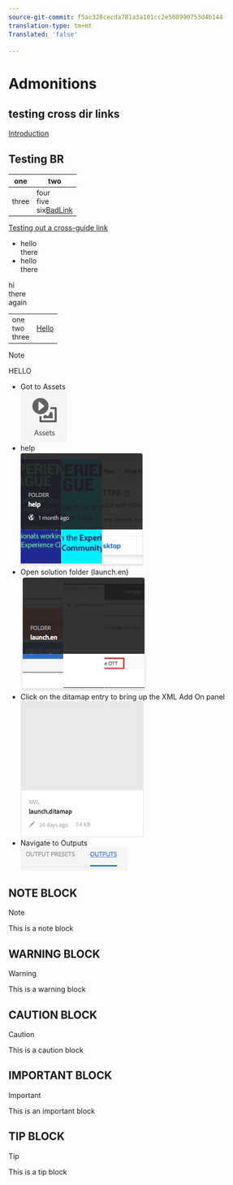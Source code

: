 ```yaml
---
source-git-commit: f5ac328cecda781a3a101cc2e508990753d4b144
translation-type: tm+mt
Translated: 'false'

---
```

# Admonitions

## testing cross dir links

[Introduction](../contributor/introduction.md)

## Testing BR


| one | two |
|---|---|
| three | four<br>five<br/>six<a href="http://www.aksjfasjkjahdfkjhakjhdfs.com">BadLink</a> |


[Testing out a cross-guide link](../contributor/introduction.md)

* hello<br>there
* hello<br/>there

hi<br>there<br/>again


<table>
<tr>
<td>
one<br>two<br/>three
</td>
<td>
<a href="http://www.alksdjfsdkjf.com">Hello</a>
</td>
</tr>
</table>

>[!NOTE]
>HELLO

* Got to Assets<br/>![](assets/2018-07-24-13-47-56.png)
* help<br/>![](2018-07-24-13-49-21.png)
* Open solution folder (launch.en)<br/>![](2018-07-24-13-51-13.png)
* Click on the ditamap entry to bring up the XML Add On panel<br/>![](2018-07-24-13-52-20.png)
* Navigate to Outputs<br/>![](2018-07-24-13-53-25.png)

## NOTE BLOCK

>[!NOTE]
>This is a note block

## WARNING BLOCK

>[!WARNING]
>This is a warning block

## CAUTION BLOCK

>[!CAUTION]
>This is a caution block

## IMPORTANT BLOCK

>[!IMPORTANT]
>This is an important block

## TIP BLOCK

>[!TIP]
>This is a tip block
